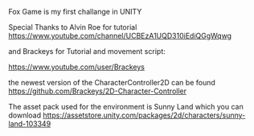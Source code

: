 Fox Game is my first challange in UNITY


Special Thanks to Alvin Roe for tutorial
https://www.youtube.com/channel/UCBEzA1UQD310iEdiQGgWqwg

and Brackeys for Tutorial and movement script:

https://www.youtube.com/user/Brackeys

the newest version of the CharacterController2D can be found https://github.com/Brackeys/2D-Character-Controller


The asset pack used for the environment is Sunny Land which you can download https://assetstore.unity.com/packages/2d/characters/sunny-land-103349
